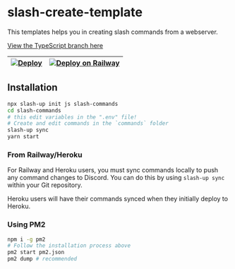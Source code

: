 # slash-create-template
This templates helps you in creating slash commands from a webserver.

[View the TypeScript branch here](https://github.com/Snazzah/slash-create-template/tree/typescript)

| [![Deploy](https://www.herokucdn.com/deploy/button.svg)](https://heroku.com/deploy?template=https://github.com/Snazzah/slash-create-template/tree/master) | [![Deploy on Railway](https://railway.app/button.svg)](https://railway.app/new/template?template=https%3A%2F%2Fgithub.com%2FSnazzah%2Fslash-create-template%2Ftree%2Fmaster&envs=DISCORD_APP_ID%2CDISCORD_PUBLIC_KEY%2CDISCORD_BOT_TOKEN&DISCORD_APP_IDDesc=The+application+ID+of+the+Discord+app&DISCORD_PUBLIC_KEYDesc=The+public+key+of+the+Discord+app&DISCORD_BOT_TOKENDesc=The+bot+token+of+the+Discord+app&referralCode=snazzah) |
|:-:|:-:|

## Installation
```sh
npx slash-up init js slash-commands
cd slash-commands
# this edit variables in the ".env" file!
# Create and edit commands in the `commands` folder
slash-up sync
yarn start
```

### From Railway/Heroku
For Railway and Heroku users, you must sync commands locally to push any command changes to Discord. You can do this by using `slash-up sync` within your Git repository.

Heroku users will have their commands synced when they initially deploy to Heroku.

### Using PM2
```sh
npm i -g pm2
# Follow the installation process above
pm2 start pm2.json
pm2 dump # recommended
```
